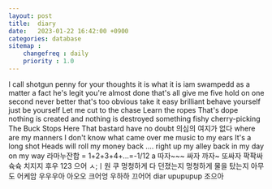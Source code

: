 ```yaml
---
layout: post
title:  diary
date:   2023-01-22 16:42:00 +0900
categories: database
sitemap :
    changefreq : daily
    priority : 1.0
---
```

I call shotgun 
penny for your thoughts
it is what it is
iam swampedd
as a matter a fact
he's legit
you're almost done
that's all
give me five
hold on
one second
never better
that's too obvious
take it easy
brilliant
behave yourself
just be yourself
Let me cut to the chase
Learn the ropes
That's dope
nothing is created and nothing is destroyed
something fishy
cherry-picking
The Buck Stops Here
That bastard
have no doubt 의심의 여지가 없다
where are my manners
I don't know what came over me
music to my ears
It's a long shot
Heads will roll
my money back ....
right up my alley
back in my day
on my way
라마누잔합 = 1+2+3+4+...=-1/12
a 따자~~~ 싸자 까자~ 또싸자 팍팍싸 슉슉 치지지 후우 123 으어 ㅅ;ㅣ원 쿠
 멍청하게 다 던졌는지 멍청하게 물을 탔는지 아무도 어케암
 우우우아 아오오 크어엉 우하하 끄어어 diar upupupup
 조으아